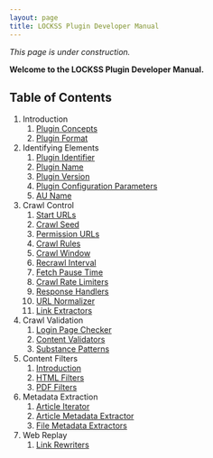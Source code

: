 ```yaml
---
layout: page
title: LOCKSS Plugin Developer Manual
---
```


*This page is under construction.*

**Welcome to the LOCKSS Plugin Developer Manual.**

## Table of Contents

1.  Introduction
    1.  [Plugin Concepts](plugin-concepts)
    1.  [Plugin Format](plugin-format)
1.  Identifying Elements
    1.  [Plugin Identifier](plugin-identifier)
    1.  [Plugin Name](plugin-name)
    1.  [Plugin Version](plugin-version)
    1.  [Plugin Configuration Parameters](plugin-parameters)
    1.  [AU Name](au-name)
1.  Crawl Control
    1.  [Start URLs](start-urls)
    1.  [Crawl Seed](crawl-seed)
    1.  [Permission URLs](permission-urls)
    1.  [Crawl Rules](crawl-rules)
    1.  [Crawl Window](crawl-window)
    1.  [Recrawl Interval](recrawl-interval)
    1.  [Fetch Pause Time](fetch-pause-time)
    1.  [Crawl Rate Limiters](crawl-rate-limiters)
    1.  [Response Handlers](response-handlers)
    1.  [URL Normalizer](url-normalizer)
    1.  [Link Extractors](link-extractors)
1.  Crawl Validation
    1.  [Login Page Checker](login-page-checker)
    1.  [Content Validators](content-validators)
    1.  [Substance Patterns](substance-patterns)
1.  Content Filters
    1.  [Introduction](content-filters)
    1.  [HTML Filters](html-filters)
    1.  [PDF Filters](pdf-filters)
1.  Metadata Extraction
    1.  [Article Iterator](article-iterator)
    1.  [Article Metadata Extractor](article-metadata-extractor)
    1.  [File Metadata Extractors](file-metadta-extractors)
1.  Web Replay
    1.  [Link Rewriters](link-rewriters)
